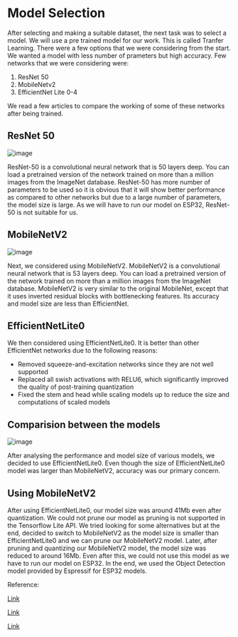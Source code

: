 # Model Selection

After selecting and making a suitable dataset, the next task was to select a model. We will use a pre trained model for our work. This is called Tranfer Learning.
There were a few options that we were considering from the start. We wanted a model with less number of prameters but high accuracy. Few networks that we were considering were:
1. ResNet 50
2. MobileNetv2
3. EfficientNet Lite 0-4

We read a few articles to compare the working of some of these networks after being trained. 

## ResNet 50
![image](https://miro.medium.com/max/1400/0*tH9evuOFqk8F41FG.png)

ResNet-50 is a convolutional neural network that is 50 layers deep. You can load a pretrained version of the network trained on more than a million images from the ImageNet database.
ResNet-50 has more number of parameters to be used so it is obvious that it will show better performance as compared to other networks but due to a large number of parameters, the model size is large. As we will have to run our model on ESP32, ResNet-50 is not suitable for us.

## MobileNetV2
![image](https://user-images.githubusercontent.com/114467415/193272087-c540a9d3-1248-41c9-b498-7301dc6079ba.png)

Next, we considered using MobileNetV2. MobileNetV2 is a convolutional neural network that is 53 layers deep. You can load a pretrained version of the network trained on more than a million images from the ImageNet database. MobileNetV2 is very similar to the original MobileNet, except that it uses inverted residual blocks with bottlenecking features. Its accuracy and model size are less than EfficientNet.

## EfficientNetLite0

We then considered using EfficientNetLite0. It is better than other EfficientNet networks due to the following reasons:
- Removed squeeze-and-excitation networks since they are not well supported
- Replaced all swish activations with RELU6, which significantly improved the quality of post-training quantization
- Fixed the stem and head while scaling models up to reduce the size and computations of scaled models

## Comparision between the models
![image](https://user-images.githubusercontent.com/111455150/189773871-8cc41a2f-5678-494c-ad98-7e5b44138412.png)

After analysing the performance and model size of various models, we decided to use EfficientNetLite0. Even though the size of EfficientNetLite0 model was larger than MobileNetV2, accuracy was our primary concern. 

## Using MobileNetV2

After using EfficientNetLite0, our model size was around 41Mb even after quantization. We could not prune our model as pruning is not supported in the Tensorflow Lite API. We tried looking for some alternatives but at the end, decided to switch to MobileNetV2 as the model size is smaller than EfficientNetLite0 and we can prune our MobileNetV2 model. 
Later, after pruning and quantizing our MobileNetV2 model, the model size was reduced to around 16Mb. Even after this, we could not use this model as we have to run our model on ESP32. In the end, we used the Object Detection model provided by Espressif for ESP32 models. 


Reference:

[Link](https://towardsdatascience.com/bye-bye-mobilenet-hello-efficientnet-9b8ec2cc1a9c)

[Link](https://analyticsindiamag.com/mobilenet-vs-resnet50-two-cnn-transfer-learning-light-frameworks/)

[Link](https://paperswithcode.com/model/tf-efficientnet-lite?variant=tf-efficientnet-lite3)
